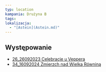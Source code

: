 ```yaml
---
typ: location
kampania: Drużyna B
tags: 
lokalizacja:
  - "[Astein](Astein.md)"
---
```



## Występowanie
- [26_26092023 Celebracje u Veppera](../sesje/26_26092023%20Celebracje%20u%20Veppera.md)
- [34_16092024 Zmierzch nad Wielką Równiną](../sesje/34_16092024%20Zmierzch%20nad%20Wielk%C4%85%20R%C3%B3wnin%C4%85.md)
